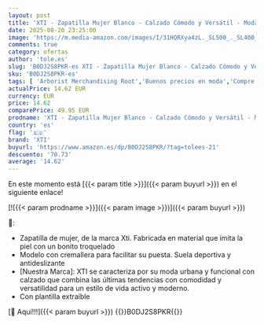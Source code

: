 ```yaml
---
layout: post
title: 'XTI - Zapatilla Mujer Blanco - Calzado Cómodo y Versátil - Moda Casual - Modelo 14399003  Talla 36 '
date: 2025-08-20 23:25:00
image: 'https://m.media-amazon.com/images/I/31HQRXya4zL._SL500_._SL400_.jpg'
comments: true
category: ofertas
author: 'tole.es'
slug: 'B0DJ2S8PKR-es XTI - Zapatilla Mujer Blanco - Calzado Cómodo y Versátil -...'
sku: 'B0DJ2S8PKR-es'
tags: [ 'Arborist Merchandising Root','Buenos precios en moda','Compre 2, obtenga un 10 % de descuento','Compre 2, obtenga un 10 % de descuento_Shoes 2','Moda','Moda Mujer','Self Service','Shoes','Special Features Stores','Zapatillas casual para mujer','Zapatillas deportivas y de moda para mujer','Zapatos para mujer','c8538d25-3af9-48d3-aeff-5f3ce5572a36_0','c8538d25-3af9-48d3-aeff-5f3ce5572a36_1701','c8538d25-3af9-48d3-aeff-5f3ce5572a36_5001','c8538d25-3af9-48d3-aeff-5f3ce5572a36_7601','top brands_shoes','xti','zapatilla','🇪🇸', ]
actualPrice: 14.62 EUR
currency: EUR
price: 14.62
comparePrice: 49.95 EUR
prodname: 'XTI - Zapatilla Mujer Blanco - Calzado Cómodo y Versátil - Moda Casual - Modelo 14399003  Talla 36 '
country: 'es'
flag: '🇪🇸'
brand: 'XTI'
buyurl: 'https://www.amazon.es/dp/B0DJ2S8PKR/?tag=tolees-21'
descuento: '70.73'
average: '14.62'
---
```


En este momento está [{{< param title >}}]({{< param buyurl >}}) en el siguiente enlace!

[![{{< param prodname >}}]({{< param image >}})]({{< param buyurl >}})

🔎:

- Zapatilla de mujer, de la marca Xti. Fabricada en material que imita la piel con un bonito troquelado
- Modelo con cremallera para facilitar su puesta. Suela deportiva y antideslizante
- [Nuestra Marca]: XTI se caracteriza por su moda urbana y funcional con calzado que combina las últimas tendencias con comodidad y versatilidad para un estilo de vida activo y moderno.
- Con plantilla extraíble

[🛒 Aquí!!!]({{< param buyurl >}})
{{<world>}}B0DJ2S8PKR{{</world>}}
